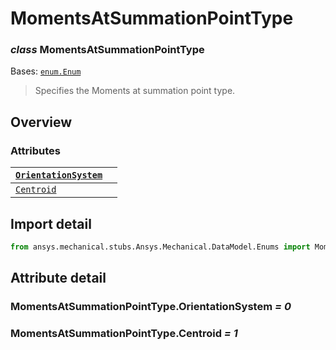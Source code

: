<a id="momentsatsummationpointtype"></a>

# MomentsAtSummationPointType

<a id="MomentsAtSummationPointType"></a>

### *class* MomentsAtSummationPointType

Bases: [`enum.Enum`](https://docs.python.org/3/library/enum.html#enum.Enum)

> Specifies the Moments at summation point type.

> <!-- !! processed by numpydoc !! -->

<a id="overview"></a>

## Overview

### Attributes

| [`OrientationSystem`](#MomentsAtSummationPointType.OrientationSystem)   |    |
|-------------------------------------------------------------------------|----|
| [`Centroid`](#MomentsAtSummationPointType.Centroid)                     |    |

<a id="import-detail"></a>

## Import detail

```python
from ansys.mechanical.stubs.Ansys.Mechanical.DataModel.Enums import MomentsAtSummationPointType
```

<a id="attribute-detail"></a>

## Attribute detail

<a id="MomentsAtSummationPointType.OrientationSystem"></a>

### MomentsAtSummationPointType.OrientationSystem *= 0*

<a id="MomentsAtSummationPointType.Centroid"></a>

### MomentsAtSummationPointType.Centroid *= 1*
